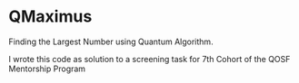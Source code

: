 # QMaximus
Finding the Largest Number using Quantum Algorithm.

I wrote this code as solution to a screening task for 7th Cohort of the QOSF Mentorship Program
